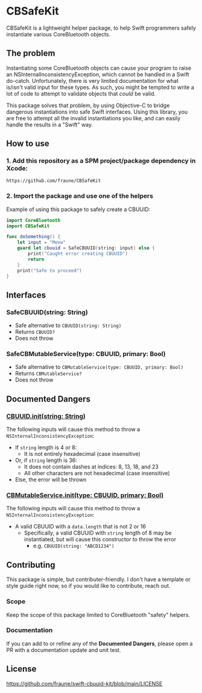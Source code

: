 # CBSafeKit

CBSafeKit is a lightweight helper package, to help Swift programmers safely instantiate various CoreBluetooth objects.

## The problem

Instantiating some CoreBluetooth objects can cause your program to raise an NSInternalInconsistencyException, which cannot be handled in a Swift do-catch. Unfortunately, there is very limited documentation for what is/isn't valid input for these types. As such, you might be tempted to write a lot of code to attempt to validate objects that _could_ be valid.

This package solves that problem, by using Objective-C to bridge dangerous instantiations into safe Swift interfaces. Using this library, you are free to attempt all the invalid instantiations you like, and can easily handle the results in a "Swift" way.

## How to use

### 1. Add this repository as a SPM project/package dependency in Xcode:
```
https://github.com/fraune/CBSafeKit
```

### 2. Import the package and use one of the helpers
Example of using this package to safely create a CBUUID:
```swift
import CoreBluetooth
import CBSafeKit

func doSomething() {
    let input = "Meow"
    guard let cbuuid = SafeCBUUID(string: input) else {
        print("Caught error creating CBUUID")
        return
    }
    print("Safe to proceed")
}
```

## Interfaces

### SafeCBUUID(string: String)

* Safe alternative to `CBUUID(string: String)`
* Returns `CBUUID?`
* Does not throw

### SafeCBMutableService(type: CBUUID, primary: Bool)

* Safe alternative to `CBMutableService(type: CBUUID, primary: Bool)`
* Returns `CBMutableService?`
* Does not throw

## Documented Dangers

### [CBUUID.init(string: String)](https://developer.apple.com/documentation/corebluetooth/cbuuid/1519025-init)

The following inputs will cause this method to throw a `NSInternalInconsistencyException`:
* If `string` length is 4 or 8:
    * It is not entirely hexadecimal (case insensitive)
* Or, if `string` length is 36:
    * It does not contain dashes at indices: 8, 13, 18, and 23
    * All other characters are not hexadecimal (case insensitive)
* Else, the error will be thrown

### [CBMutableService.init(type: CBUUID, primary: Bool)](https://developer.apple.com/documentation/corebluetooth/cbmutableservice/1434330-init)

The following inputs will cause this method to throw a `NSInternalInconsistencyException`:
* A valid CBUUID with a `data.length` that is not 2 or 16
    * Specifically, a valid CBUUID with `string` length of 8 may be instantiated, but will cause this constructor to throw the error
        * e.g. `CBUUID(string: "ABCD1234")`


## Contributing

This package is simple, but contributer-friendly. I don't have a template or style guide right now, so if you would like to contribute, reach out.

### Scope

Keep the scope of this package limited to CoreBluetooth "safety" helpers.

### Documentation

If you can add to or refine any of the **Documented Dangers**, please open a PR with a documentation update and unit test.

## License

https://github.com/fraune/swift-cbuuid-kit/blob/main/LICENSE
